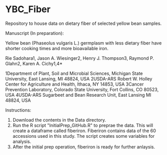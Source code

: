 # YBC_Fiber
Repository to house data on dietary fiber of selected yellow bean samples.

Manuscript (In preparation):

Yellow bean (Phaseolus vulgaris L.) germplasm with less dietary fiber have shorter cooking times and more bioavailable iron.

Rie Sadohara1, Jason A. Wiesinger2, Henry J. Thompson3, Raymond P. Glahn2, Karen A. Cichy1,4*

1Department of Plant, Soil and Microbial Sciences, Michigan State University, East Lansing, MI 48824, USA
2USDA-ARS Robert W. Holley Center for Agriculture and Health, Ithaca, NY 14853, USA 
3Cancer Prevention Laboratory, Colorado State University, Fort Collins, CO 80523, USA
4USDA-ARS Sugarbeet and Bean Research Unit, East Lansing MI 48824, USA

Instructions: 

1. Download the contents in the Data directory.
2. Run the R script "InitialPrep_GitHub.R" to preprae the data. This will create a dataframe called fiberiron. Fiberiron contains data of the 60 accessions used in this study. The script creates some variables for analysis.
3. After the initial prep operation, fiberiron is ready for further anlaysis. 